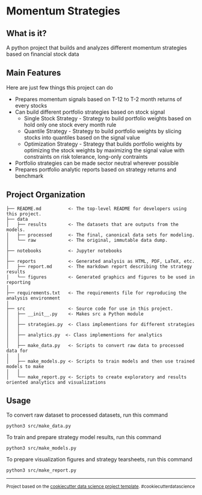 Momentum Strategies
==============================

What is it?
--------------

A python project that builds and analyzes different momentum strategies based on financial stock data

Main Features
---------

Here are just few things this project can do

-  Prepares momentum signals based on T-12 to T-2 month returns of every stocks
-  Can build different portfolio strategies based on stock signal
    - Single Stock Strategy - Strategy to build portfolio weights based on hold only one stock every month rule
    - Quantile Strategy - Strategy to build portfolio weights by slicing stocks into quantiles based on the signal value
    - Optimization Strategy - Strategy that builds portfolio weights by optimizing the stock weights by maximizing the signal value with constraints on risk tolerance, long-only contraints 
- Portfolio strategies can be made sector neutral wherever possible
- Prepares portfolio analytic reports based on strategy returns and benchmark


Project Organization
------------

    ├── README.md          <- The top-level README for developers using this project.
    ├── data
    │   ├── results        <- The datasets that are outputs from the models.
    │   ├── processed      <- The final, canonical data sets for modeling.
    │   └── raw            <- The original, immutable data dump.
    │
    ├── notebooks          <- Jupyter notebooks
    │
    ├── reports            <- Generated analysis as HTML, PDF, LaTeX, etc.
    │   ├── report.md      <- The markdown report describing the strategy results
    │   └── figures        <- Generated graphics and figures to be used in reporting
    │
    ├── requirements.txt   <- The requirements file for reproducing the analysis environment
    │
    ├── src                <- Source code for use in this project.
    │   ├── __init__.py    <- Makes src a Python module
    │   │
    │   ├── strategies.py  <- Class implementions for different strategies
    │   │
    │   ├── analytics.py  <- Class implementions for analytics
    │   │
    │   ├── make_data.py   <- Scripts to convert raw data to processed data for
    │   │
    │   ├── make_models.py <- Scripts to train models and then use trained models to make
    │   │
    │   └── make_report.py <- Scripts to create exploratory and results oriented analytics and visualizations

Usage
--------
To convert raw dataset to processed datasets, run this command

```
python3 src/make_data.py
```

To train and prepare strategy model results, run this command

```
python3 src/make_models.py
```

To prepare visualization figures and strategy tearsheets, run this command

```
python3 src/make_report.py
```

--------

<p><small>Project based on the <a target="_blank" href="https://drivendata.github.io/cookiecutter-data-science/">cookiecutter data science project template</a>. #cookiecutterdatascience</small></p>

